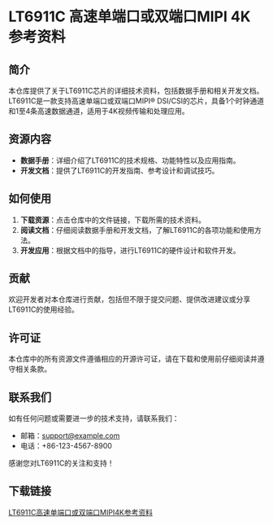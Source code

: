 # LT6911C 高速单端口或双端口MIPI 4K参考资料

## 简介
本仓库提供了关于LT6911C芯片的详细技术资料，包括数据手册和相关开发文档。LT6911C是一款支持高速单端口或双端口MIPI® DSI/CSI的芯片，具备1个时钟通道和1至4条高速数据通道，适用于4K视频传输和处理应用。

## 资源内容
- **数据手册**：详细介绍了LT6911C的技术规格、功能特性以及应用指南。
- **开发文档**：提供了LT6911C的开发指南、参考设计和调试技巧。

## 如何使用
1. **下载资源**：点击仓库中的文件链接，下载所需的技术资料。
2. **阅读文档**：仔细阅读数据手册和开发文档，了解LT6911C的各项功能和使用方法。
3. **开发应用**：根据文档中的指导，进行LT6911C的硬件设计和软件开发。

## 贡献
欢迎开发者对本仓库进行贡献，包括但不限于提交问题、提供改进建议或分享LT6911C的使用经验。

## 许可证
本仓库中的所有资源文件遵循相应的开源许可证，请在下载和使用前仔细阅读并遵守相关条款。

## 联系我们
如有任何问题或需要进一步的技术支持，请联系我们：
- 邮箱：[support@example.com](mailto:support@example.com)
- 电话：+86-123-4567-8900

感谢您对LT6911C的关注和支持！

## 下载链接

[LT6911C高速单端口或双端口MIPI4K参考资料](https://pan.quark.cn/s/657264aacf18)